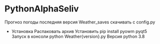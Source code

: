 # PythonAlphaSeliv
Прогноз погоды последняя версия Weather_saves скачивать с config.py
- Установка
Распаковать архив
Установить pip install pyowm pyqt5
Запуск в консоли python Weather{version}.py
Версия python 3.8
